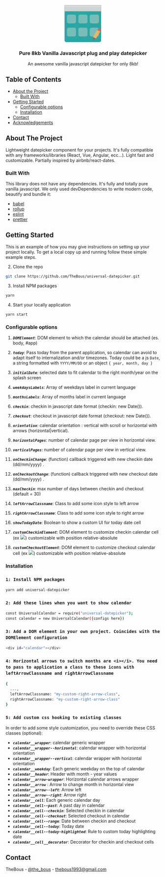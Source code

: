 <!-- PROJECT LOGO -->
<br />
<p align="center">
  <a href="https://github.com/TheBous">
    <img src="images/datepicker.svg" alt="Logo" width="120" height="120">
  </a>
  <h3 align="center">Pure 8kb Vanilla Javascript plug and play datepicker</h3>
  <p align="center">
    An awesome vanilla javascript datepicker for only 8kb!
  </p>
</p>

<!-- TABLE OF CONTENTS -->

## Table of Contents

- [About the Project](#about-the-project)
  - [Built With](#built-with)
- [Getting Started](#getting-started)
  - [Configurable options](#configurable-options)
  - [Installation](#installation)
- [Contact](#contact)
- [Acknowledgements](#acknowledgements)

<!-- ABOUT THE PROJECT -->

## About The Project

Lightweight datepicker component for your projects. It's fully compatible with any frameworks/libraries (React, Vue, Angular, ecc...).
Light fast and customizable. Partially inspired by airbnb/react-dates.

### Built With

This library does not have any dependencies. It's fully and totally pure vanilla javascript. We only used devDependencies to write modern code, beautify and bundle it:

- [babel](https://babeljs.io/)
- [rollup](https://rollupjs.org/)
- [eslint](https://eslint.org/)
- [prettier](https://prettier.io/)

<!-- GETTING STARTED -->

## Getting Started

This is an example of how you may give instructions on setting up your project locally.
To get a local copy up and running follow these simple example steps.

2. Clone the repo

```sh
git clone https://github.com/TheBous/universal-datepicker.git
```

3. Install NPM packages

```sh
yarn
```

4. Start your locally application

```sh
yarn start
```

### Configurable options

1. **_`DOMElement`_**: DOM element to which the calendar should be attached (es. body, #app)

2. **_`today`_**: Pass today from the parent application, so calendar can avoid to adapt itself to internalization and/or timezones. Today could be a js `Date`, a string formatted with `YYYY/MM/DD` or an object `{ year, month, day }`

3. **_`initialDate`_**: selected date to fit calendar to the right month/year on the splash screen

4. **_`weekdaysLabels`_**: Array of weekdays label in current language

5. **_`monthsLabels`_**: Array of months label in current language

6. **_`checkin`_**: checkin in javascript date format (checkin: new Date()).

7. **_`checkout`_**: checkout in javascript date format (checkout: new Date()).

8. **_`orientation`_**: calendar orientation : vertical with scroll or horizontal with arrows (horizontal|vertical).

9. **_`horizontalPages`_**: number of calendar page per view in horizontal view.

10. **_`verticalPages`_**: number of calendar page per view in vertical view.

11. **_`onCheckinChange`_**: (function) callback triggered with new checkin date (dd/mm/yyyy) .

12. **_`onCheckoutChange`_**: (function) callback triggered with new checkout date (dd/mm/yyyy) .

13. **_`maxCheckin`_**: max number of days between checkin and checkout (default = 30)

14. **_`leftArrowClassname`_**: Class to add some icon style to left arrow

15. **_`rightArrowClassname`_**: Class to add some icon style to right arrow

16. **_`showTodayDate`_**: Boolean to show a custom UI for today date cell

17. **_`customCheckinElement`_**: DOM element to customize checkin calendar cell (ex <img src="example_checkin.svg"/>) customizable with position relative-absolute

18. **_`customCheckoutElement`_**: DOM element to customize checkout calendar cell (ex <img src="example_checkout.svg"/>) customizable with position relative-absolute

### Installation

### `1: Install NPM packages`

```sh
yarn add universal-datepicker
```

### `2: Add these lines when you want to show calendar`

```sh
const UniversalCalendar = require("universal-datepicker");
const calendar = new UniversalCalendar({configs here})
```

### `3: Add a DOM element in your own project. Coincides with the DOMElement configuration`

```sh
<div id="calendar"></div>
```

### `4: Horizontal arrows to switch months are <i></i>. You need to pass to application a class to these icons with leftArrowClassname and rightArrowClassname`

```sh
{
  ...,
  leftArrowClassname: "my-custom-right-arrow-class",
  rightArrowClassname: "my-custom-right-arrow-class"
}
```

### `5: Add custom css hooking to existing classes`

In order to add some style customization, you need to override these CSS classes (optional):

- **_`calendar__wrapper`_**: calendar generic wrapper
- **_`calendar__wrapper--horizontal`_**: calendar wrapper with horizontal orientation
- **_`calendar__wrapper--vertical`_**: calendar wrapper with horizontal orientation
- **_`calendar__weekday`_**: Each generic weekday on the top of calendar
- **_`calendar__header`_**: Header with month - year values
- **_`calendar__arrow-wrapper`_**: Horizontal calendar arrows wrapper
- **_`calendar__arrow`_** : Arrow to change month in horizontal view
- **_`calendar__arrow--left`_**: Arrow left
- **_`calendar__arrow--right`_**: Arrow right
- **_`calendar__cell`_**: Each generic calendar day
- **_`calendar__cell--past`_**: A past day in calendar
- **_`calendar__cell--checkin`_**: Selected checkin in calendar
- **_`calendar__cell--checkout`_**: Selected checkout in calendar
- **_`calendar__cell--range`_**: Date between checkin and checkout
- **_`calendar__cell--today`_**: Today date
- **_`calendar__cell--today-highlighted`_**: Rule to custom today highlighting date
- **_`calendar__cell__decorator`_**: Decorator for checkin and checkout cells

<!-- CONTACT -->

## Contact

TheBous - [@the_bous](https://twitter.com/The_Bous1993) - thebous1993@gmail.com

<!-- MARKDOWN LINKS & IMAGES -->
<!-- https://www.markdownguide.org/basic-syntax/#reference-style-links -->

[contributors-shield]: https://img.shields.io/github/contributors/othneildrew/Best-README-Template.svg?style=flat-square
[contributors-url]: https://github.com/othneildrew/Best-README-Template/graphs/contributors
[forks-shield]: https://img.shields.io/github/forks/othneildrew/Best-README-Template.svg?style=flat-square
[forks-url]: https://github.com/othneildrew/Best-README-Template/network/members
[stars-shield]: https://img.shields.io/github/stars/othneildrew/Best-README-Template.svg?style=flat-square
[stars-url]: https://github.com/othneildrew/Best-README-Template/stargazers
[issues-shield]: https://img.shields.io/github/issues/othneildrew/Best-README-Template.svg?style=flat-square
[issues-url]: https://github.com/othneildrew/Best-README-Template/issues
[license-shield]: https://img.shields.io/github/license/othneildrew/Best-README-Template.svg?style=flat-square
[license-url]: https://github.com/othneildrew/Best-README-Template/blob/master/LICENSE.txt
[linkedin-shield]: https://img.shields.io/badge/-LinkedIn-black.svg?style=flat-square&logo=linkedin&colorB=555
[linkedin-url]: https://linkedin.com/in/othneildrew
[product-screenshot]: images/screenshot.png
